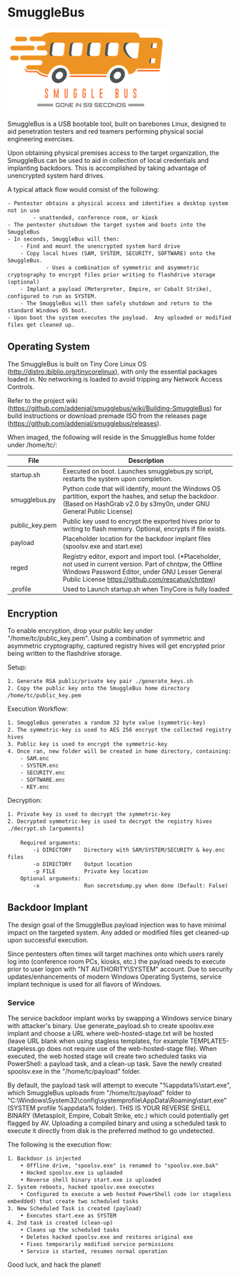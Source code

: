 # SmuggleBus
![logo](logo.png)

SmuggleBus is a USB bootable tool, built on barebones Linux, designed to aid penetration testers and red teamers performing physical social engineering exercises. 

Upon obtaining physical premises access to the target organization, the SmuggleBus can be used to aid in collection of local credentials and implanting backdoors. This is accomplished by taking advantage of unencrypted system hard drives. 

A typical attack flow would consist of the following:

	- Pentester obtains a physical access and identifies a desktop system not in use
            - unattended, conference room, or kiosk 
	- The pentester shutsdown the target system and boots into the SmuggleBus
	- In seconds, SmuggleBus will then:
		- Find and mount the unencrypted system hard drive
		- Copy local hives (SAM, SYSTEM, SECURITY, SOFTWARE) onto the SmuggleBus.
                - Uses a combination of symmetric and asymmetric cryptography to encrypt files prior writing to flashdrive storage (optional)
		- Implant a payload (Meterpreter, Empire, or Cobalt Strike), configured to run as SYSTEM. 
		- The SmuggleBus will then safely shutdown and return to the standard Windows OS boot. 
	- Upon boot the system executes the payload.  Any uploaded or modified files get cleaned up.



## Operating System
The SmuggleBus is built on Tiny Core Linux OS (http://distro.ibiblio.org/tinycorelinux), with only the essential packages loaded in. No networking is loaded to avoid tripping any Network Access Controls. 

Refer to the project wiki (https://github.com/addenial/smugglebus/wiki/Building-SmuggleBus) for build instructions or  download premade ISO from the releases page (https://github.com/addenial/smugglebus/releases).

When imaged, the following will reside in the SmuggleBus home folder under /home/tc/:

| File | Description |
| --- | --- |
|startup.sh| Executed on boot. Launches smugglebus.py script, restarts the system upon completion.|
|smugglebus.py|	Python code that will identify, mount the Windows OS partition, export the hashes, and setup the backdoor. (Based on HashGrab v2.0 by s3my0n, under GNU General Public License)|
|public_key.pem| Public key used to encrypt the exported hives prior to writing to flash memory. Optional, encrypts if file exists. |
|payload| Placeholder location for the backdoor implant files (spoolsv.exe and start.exe)|
|reged|	Registry editor, export and import tool. (*Placeholder, not used in current version. Part of chntpw, the Offline Windows Password Editor, under GNU Lesser General Public License https://github.com/rescatux/chntpw)|
|.profile| Used to Launch startup.sh when TinyCore is fully loaded|


## Encryption
To enable encryption, drop your public key under "/home/tc/public_key.pem". Using a combination of symmetric and asymmetric cryptography, captured registry hives will get encrypted prior being written to the flashdrive storage. 

Setup:

    1. Generate RSA public/private key pair ./generate_keys.sh
    2. Copy the public key onto the SmuggleBus home directory /home/tc/public_key.pem
		
Execution Workflow:

	1. SmuggleBus generates a random 32 byte value (symmetric-key)
	2. The symmetric-key is used to AES 256 encrypt the collected registry hives
	3. Public key is used to encrypt the symmetric-key
	4. Once ran, new folder will be created in home directory, containing:
		- SAM.enc
		- SYSTEM.enc
		- SECURITY.enc
		- SOFTWARE.enc
		- KEY.enc

Decryption:

    1. Private key is used to decrypt the symmetric-key
    2. Decrypted symmetric-key is used to decrypt the registry hives ./decrypt.sh [arguments]
		
		Required arguments:
			-i DIRECTORY    Directory with SAM/SYSTEM/SECURITY & key.enc files    
			-o DIRECTORY    Output location                                       
			-p FILE         Private key location                                  
		Optional arguments:
			-x              Run secretsdump.py when done (Default: False) 
		
		
## Backdoor Implant
The design goal of the SmuggleBus payload injection was to have minimal impact on the targeted system. Any added or modified files get cleaned-up upon successful execution. 

Since pentesters often times will target machines onto which users rarely log into (conference room PCs, kiosks, etc.) the payload needs to execute prior to user logon with "NT AUTHORITY\SYSTEM" account. Due to security updates/enhancements of modern Windows Operating Systems, service implant technique is used for all flavors of Windows. 

### Service
The service backdoor implant works by swapping a Windows service binary with attacker's binary. Use generate_payload.sh to create spoolsv.exe implant and choose a URL where web-hosted-stage.txt will be hosted (leave URL blank when using stagless templates, for example TEMPLATE5-stageless.go does not require use of the web-hosted-stage file). When executed, the web hosted stage will create two scheduled tasks via PowerShell: a payload task, and a clean-up task. Save the newly created spoolsv.exe in the "/home/tc/payload" folder. 


By default, the payload task will attempt to execute "%appdata%\start.exe", which SmuggleBus uploads from "/home/tc/payload" folder to "C:\Windows\System32\config\systemprofile\AppData\Roaming\start.exe" (SYSTEM profile %appdata% folder). THIS IS YOUR REVERSE SHELL BINARY (Metasploit, Empire, Cobalt Strike, etc.) which could potentially get flagged by AV. Uploading a compiled binary and using a scheduled task to execute it directly from disk is the preferred method to go undetected.


The following is the execution flow:

	1. Backdoor is injected
		• Offline drive, "spoolsv.exe" is renamed to "spoolsv.exe.bak"
		• Hacked spoolsv.exe is uploaded
		• Reverse shell binary start.exe is uploaded
	2. System reboots, hacked spoolsv.exe executes
		• Configured to execute a web hosted PowerShell code (or stageless embedded) that create two scheduled tasks
	3. New Scheduled Task is created (payload)
		• Executes start.exe as SYSTEM 
	4. 2nd task is created (clean-up)
		• Cleans up the scheduled tasks
		• Deletes hacked spoolsv.exe and restores original exe
		• Fixes temporarily modified service permissions
		• Service is started, resumes normal operation



Good luck, and hack the planet!
